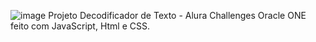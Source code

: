 ![image](https://github.com/EdnoRamiro/decodificador-texto/assets/159480237/2c0d22c7-7984-4efb-a061-0d804df925c5)
Projeto Decodificador de Texto - Alura Challenges Oracle ONE feito com JavaScript, Html e CSS.
